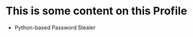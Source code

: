 <h1 color="red">This is some content on this Profile</h1>
<ul>
  <li href="">Python-based Password Stealer</li>
</ul>
